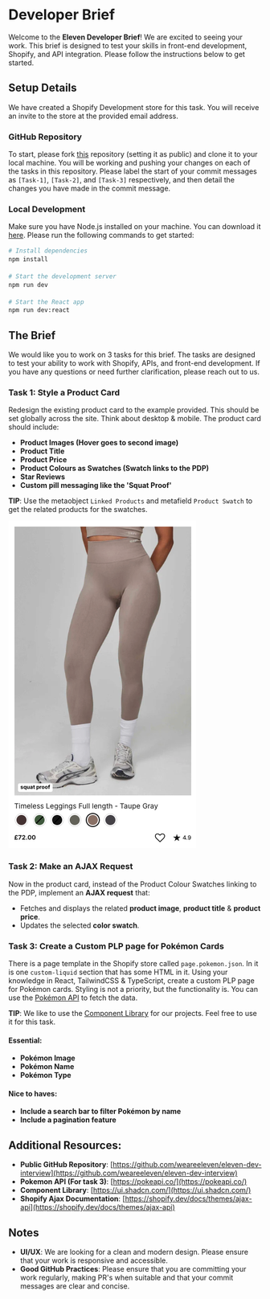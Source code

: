 # Developer Brief

Welcome to the **Eleven Developer Brief**! We are excited to seeing your work. This brief is designed to test your skills in front-end development, Shopify, and API integration. Please follow the instructions below to get started.

## Setup Details

We have created a Shopify Development store for this task. You will receive an invite to the store at the provided email address.

### GitHub Repository

To start, please fork [this](https://github.com/weareeleven/eleven-dev-interview) repository (setting it as public) and clone it to your local machine. You will be working and pushing your changes on each of the tasks in this repository. Please label the start of your commit messages as `[Task-1]`, `[Task-2]`, and `[Task-3]` respectively, and then detail the changes you have made in the commit message.

### Local Development
Make sure you have Node.js installed on your machine. You can download it [here](https://nodejs.org/en/). Please run the following commands to get started:

```bash
# Install dependencies
npm install

# Start the development server
npm run dev

# Start the React app
npm run dev:react
```

## The Brief

We would like you to work on 3 tasks for this brief. The tasks are designed to test your ability to work with Shopify, APIs, and front-end development. If you have any questions or need further clarification, please reach out to us.

### Task 1: Style a Product Card
Redesign the existing product card to the example provided. This should be set globally across the site. Think about desktop & mobile. The product card should include:
   - **Product Images (Hover goes to second image)**
   - **Product Title**
   - **Product Price**
   - **Product Colours as Swatches (Swatch links to the PDP)**
   - **Star Reviews**
   - **Custom pill messaging like the 'Squat Proof'**

**TIP**: Use the metaobject `Linked Products` and metafield `Product Swatch` to get the related products for the swatches.

![Product Card Example](./assets/product-card-example.png)


### Task 2: Make an AJAX Request
Now in the product card, instead of the Product Colour Swatches linking to the PDP, implement an **AJAX request** that:
   - Fetches and displays the related **product image**, **product title** & **product price**.
   - Updates the selected **color swatch**.

### Task 3: Create a Custom PLP page for Pokémon Cards
There is a page template in the Shopify store called `page.pokemon.json`. In it is one `custom-liquid` section that has some HTML in it. Using your knowledge in React, TailwindCSS & TypeScript, create a custom PLP page for Pokémon cards. Styling is not a priority, but the functionality is. You can use the [Pokémon API](https://pokeapi.co/) to fetch the data.

**TIP**: We like to use the [Component Library](https://ui.shadcn.com/) for our projects. Feel free to use it for this task.

#### Essential:
  - **Pokémon Image**
  - **Pokémon Name**
  - **Pokémon Type**
        

#### Nice to haves:
   - **Include a search bar to filter Pokémon by name**
   - **Include a pagination feature**

## Additional Resources:
- **Public GitHub Repository**: [https://github.com/weareeleven/eleven-dev-interview](https://github.com/weareeleven/eleven-dev-interview)
- **Pokemon API (For task 3)**: [https://pokeapi.co/](https://pokeapi.co/)
- **Component Library**: [https://ui.shadcn.com/](https://ui.shadcn.com/)
- **Shopify Ajax Documentation**: [https://shopify.dev/docs/themes/ajax-api](https://shopify.dev/docs/themes/ajax-api)

## Notes

- **UI/UX**: We are looking for a clean and modern design. Please ensure that your work is responsive and accessible.
- **Good GitHub Practices**: Please ensure that you are committing your work regularly, making PR's when suitable and that your commit messages are clear and concise.
